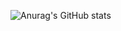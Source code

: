 ![Anurag's GitHub stats](https://github-readme-stats.vercel.app/api?username=wjddls3154&show_icons=true&theme=moltack)

